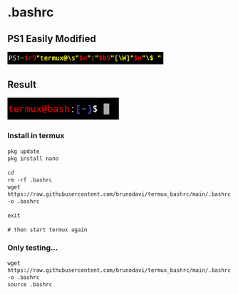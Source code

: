 # .bashrc

## PS1 Easily Modified
<img width="350" src="/src/screenshot_1.jpg"/>

## Result
<img width="250" src="/src/screenshot_0.jpg"/>



### Install in termux

    pkg update
    pkg install nano
    
    cd
    rm -rf .bashrc
    wget https://raw.githubusercontent.com/brunodavi/termux_bashrc/main/.bashrc -o .bashrc
    
    exit
    
    # then start termux again
    
    
### Only testing...

    wget https://raw.githubusercontent.com/brunodavi/termux_bashrc/main/.bashrc -o .bashrc
    source .bashrc
